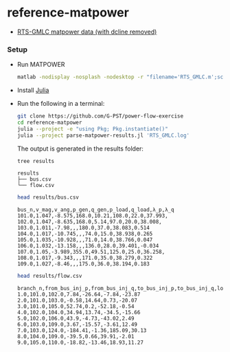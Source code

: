 # reference-matpower

- [RTS-GMLC matpower data (with dcline removed)](./RTS_GMLC.m)

### Setup

- Run MATPOWER

  ```bash
  matlab -nodisplay -nosplash -nodesktop -r "filename='RTS_GMLC.m';script"
  ```

- Install [Julia](https://julialang.org/downloads/)
- Run the following in a terminal:

  ```bash
  git clone https://github.com/G-PST/power-flow-exercise
  cd reference-matpower
  julia --project -e "using Pkg; Pkg.instantiate()"
  julia --project parse-matpower-results.jl 'RTS_GMLC.log'
  ```

  The output is generated in the results folder:

  ```bash
  tree results
  ```

  ```
  results
  ├── bus.csv
  └── flow.csv
  ```

  ```bash
  head results/bus.csv
  ```

  ```
  bus_n,v_mag,v_ang,p_gen,q_gen,p_load,q_load,λ_p,λ_q
  101.0,1.047,-8.575,168.0,10.21,108.0,22.0,37.993,
  102.0,1.047,-8.635,168.0,5.14,97.0,20.0,38.008,
  103.0,1.011,-7.98,,,180.0,37.0,38.083,0.514
  104.0,1.017,-10.745,,,74.0,15.0,38.938,0.265
  105.0,1.035,-10.928,,,71.0,14.0,38.766,0.047
  106.0,1.032,-13.158,,,136.0,28.0,39.401,-0.034
  107.0,1.05,-3.989,355.0,49.51,125.0,25.0,36.258,
  108.0,1.017,-9.343,,,171.0,35.0,38.279,0.322
  109.0,1.027,-8.46,,,175.0,36.0,38.194,0.183
  ```

  ```bash
  head results/flow.csv
  ```

  ```
  branch_n,from_bus_inj_p,from_bus_inj_q,to_bus_inj_p,to_bus_inj_q,loss_p,loss_q
  1.0,101.0,102.0,7.84,-26.64,-7.84,-23.87
  2.0,101.0,103.0,-0.58,14.64,0.73,-20.07
  3.0,101.0,105.0,52.74,0.2,-52.18,-0.54
  4.0,102.0,104.0,34.94,13.74,-34.5,-15.66
  5.0,102.0,106.0,43.9,-4.73,-43.02,2.49
  6.0,103.0,109.0,3.67,-15.57,-3.61,12.49
  7.0,103.0,124.0,-184.41,-1.36,185.09,30.13
  8.0,104.0,109.0,-39.5,0.66,39.91,-2.01
  9.0,105.0,110.0,-18.82,-13.46,18.93,11.27
  ```
